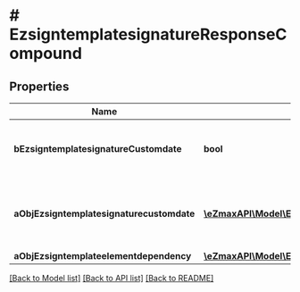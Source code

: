 # # EzsigntemplatesignatureResponseCompound

## Properties

Name | Type | Description | Notes
------------ | ------------- | ------------- | -------------
**bEzsigntemplatesignatureCustomdate** | **bool** | Whether the Ezsigntemplatesignature has a custom date format or not. (Only possible when eEzsigntemplatesignatureType is **Name** or **Handwritten**) | [optional]
**aObjEzsigntemplatesignaturecustomdate** | [**\eZmaxAPI\Model\EzsigntemplatesignaturecustomdateResponseCompound[]**](EzsigntemplatesignaturecustomdateResponse.md) | An array of custom date blocks that will be filled at the time of signature.  Can only be used if bEzsigntemplatesignatureCustomdate is true.  Use an empty array if you don&#39;t want to have a date at all. | [optional]
**aObjEzsigntemplateelementdependency** | [**\eZmaxAPI\Model\EzsigntemplateelementdependencyResponseCompound[]**](EzsigntemplateelementdependencyResponse.md) |  | [optional]

[[Back to Model list]](../../README.md#models) [[Back to API list]](../../README.md#endpoints) [[Back to README]](../../README.md)
